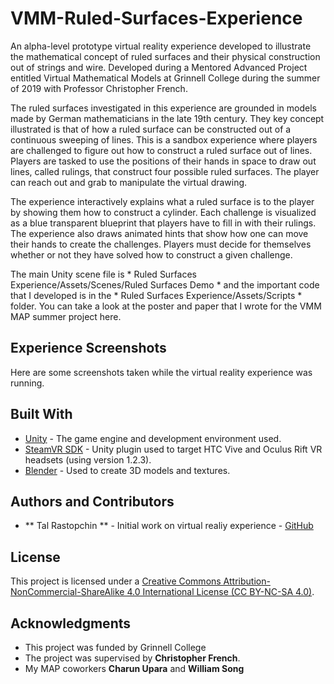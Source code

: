 # VMM-Ruled-Surfaces-Experience

An alpha-level prototype virtual reality experience developed to illustrate the mathematical concept of ruled surfaces and their physical construction out of strings and wire. Developed during a Mentored Advanced Project entitled Virtual Mathematical Models at Grinnell College during the summer of 2019 with Professor Christopher French.

The ruled surfaces investigated in this experience are grounded in models made by German mathematicians in the late 19th century. They key concept illustrated is that of how a ruled surface can be constructed out of a continuous sweeping of lines. This is a sandbox experience where players are challenged to figure out how to construct a ruled surface out of lines. Players are tasked to use the positions of their hands in space to draw out lines, called rulings, that construct four possible ruled surfaces. The player can reach out and grab to manipulate the virtual drawing.

The experience interactively explains what a ruled surface is to the player by showing them how to construct a cylinder. Each challenge is visualized as a blue transparent blueprint that players have to fill in with their rulings. The experience also draws animated hints that show how one can move their hands to create the challenges. Players must decide for themselves whether or not they have solved how to construct a given challenge.

The main Unity scene file is * Ruled Surfaces Experience/Assets/Scenes/Ruled Surfaces Demo * and the important code that I developed is in the * Ruled Surfaces Experience/Assets/Scripts * folder. You can take a look at the poster and paper that I wrote for the VMM MAP summer project here. 

## Experience Screenshots

Here are some screenshots taken while the virtual reality experience was running.

## Built With

* [Unity](https://unity3d.com/) - The game engine and development environment used.
* [SteamVR SDK](https://assetstore.unity.com/packages/templates/systems/steamvr-plugin-32647) - Unity plugin used to target HTC Vive and Oculus Rift VR headsets (using version 1.2.3).
* [Blender](https://www.blender.org/) - Used to create 3D models and textures.

## Authors and Contributors
* ** Tal Rastopchin ** - Initial work on virtual realiy experience - [GitHub](https://github.com/trastopchin)

## License

This project is licensed under a [Creative Commons Attribution-NonCommercial-ShareAlike 4.0 International License (CC BY-NC-SA 4.0)](https://creativecommons.org/licenses/by-nc-sa/4.0/).

## Acknowledgments

* This project was funded by Grinnell College
* The project was supervised by **Christopher French**.
* My MAP coworkers **Charun Upara** and **William Song**
